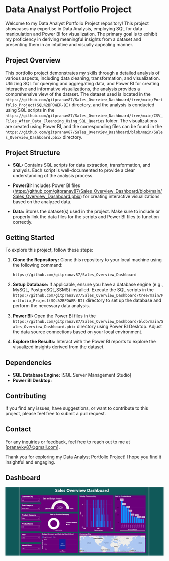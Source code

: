 # Data Analyst Portfolio Project

Welcome to my Data Analyst Portfolio Project repository! This project showcases my expertise in Data Analysis, employing SQL for data manipulation and Power BI for visualization. The primary goal is to exhibit my proficiency in deriving meaningful insights from a dataset and presenting them in an intuitive and visually appealing manner.

## Project Overview

This portfolio project demonstrates my skills through a detailed analysis of various aspects, including data cleaning, transformation, and visualization. Utilizing SQL for querying and aggregating data, and Power BI for creating interactive and informative visualizations, the analysis provides a comprehensive view of the dataset. The dataset used is located in the `https://github.com/gitpranav87/Sales_Overview_Dashboard/tree/main/Portfolio_Project(SQL%2BPOWER-BI)` directory, and the analysis is conducted using SQL scripts in the `https://github.com/gitpranav87/Sales_Overview_Dashboard/tree/main/CSV_Files_After_Data_Cleansing_Using_SQL_Queries` folder. The visualizations are created using Power BI, and the corresponding files can be found in the `https://github.com/gitpranav87/Sales_Overview_Dashboard/blob/main/Sales_Overview_Dashboard.pbix` directory.

## Project Structure

- **SQL:** Contains SQL scripts for data extraction, transformation, and analysis. Each script is well-documented to provide a clear understanding of the analysis process.

- **PowerBI:** Includes Power BI files (https://github.com/gitpranav87/Sales_Overview_Dashboard/blob/main/Sales_Overview_Dashboard.pbix) for creating interactive visualizations based on the analyzed data.

- **Data:** Stores the dataset(s) used in the project. Make sure to include or properly link the data files for the scripts and Power BI files to function correctly.

## Getting Started

To explore this project, follow these steps:

1. **Clone the Repository:** Clone this repository to your local machine using the following command:
    ```bash
    https://github.com/gitpranav87/Sales_Overview_Dashboard
    ```

2. **Setup Database:** If applicable, ensure you have a database engine (e.g., MySQL, PostgreSQL,SSMS) installed. Execute the SQL scripts in the `https://github.com/gitpranav87/Sales_Overview_Dashboard/tree/main/Portfolio_Project(SQL%2BPOWER-BI)` directory to set up the database and perform the necessary data analysis.

3. **Power BI:** Open the Power BI files in the `https://github.com/gitpranav87/Sales_Overview_Dashboard/blob/main/Sales_Overview_Dashboard.pbix` directory using Power BI Desktop. Adjust the data source connections based on your local environment.

4. **Explore the Results:** Interact with the Power BI reports to explore the visualized insights derived from the dataset.

## Dependencies

- **SQL Database Engine:** [SQL Server Management Studio]
- **Power BI Desktop:** 

## Contributing

If you find any issues, have suggestions, or want to contribute to this project, please feel free to submit a pull request.


## Contact

For any inquiries or feedback, feel free to reach out to me at [pranavky87@gmail.com].

Thank you for exploring my Data Analyst Portfolio Project! I hope you find it insightful and engaging.



## Dashboard
![Dashboard](https://github.com/gitpranav87/Sales_Overview_Dashboard/blob/main/Dashboard.png)

